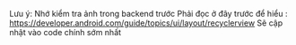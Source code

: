 Lưu ý: Nhớ kiểm tra ảnh trong backend trước
Phải đọc ở đây trước để hiểu : https://developer.android.com/guide/topics/ui/layout/recyclerview
Sẽ cập nhật vào code chính sớm nhất
